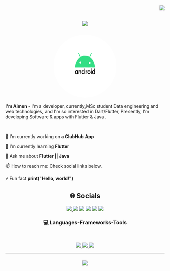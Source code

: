 <img align="right" src="https://visitor-badge.laobi.icu/badge?page_id=salesp07.salesp07" />

<h1 align="center">
    <img src="https://readme-typing-svg.herokuapp.com/?font=Righteous&size=35&center=true&vCenter=true&width=500&height=70&duration=4000&lines=Hi+There!+👋;+I'm+Aimen+Haddad!;" />
</h1>
<p align="center">
    
  <img src="https://github.com/aimenhaddad/aimenhaddad/blob/main/pictuer/android.gif" width="200" height="200" alt="Your Name" style="border-radius: 50%;">
</p>

**I'm Aimen** - I'm a  developer, currently,MSc student Data engineering and web technologies, and I'm so interested in Dart/Flutter, Presently, I'm developing Software & apps with Flutter & Java .


<br/>

<div align="left">
 
 🔭 I’m currently working on **a ClubHub App**
 
 🌱 I’m currently learning **Flutter**

 💬 Ask me about **Flutter || Java**
 
 📫 How to reach me: Check social links below.
 
 ⚡ Fun fact **print("Hello, world!")**
 
 </div>
 <h2 align="center">🌐 Socials</h2>

<div align="center"> 
 <div> 
  <a href="https://www.behance.net/aimenhaddad" target="_blank"><img src="https://img.shields.io/badge/Behance-053eff?style=for-the-badge&logo=behance&logoColor=white" target="_blank"</a>
  <a href="https://instagram.com/aimenhaddad_" target="_blank"><img src="https://img.shields.io/badge/-Instagram-962FBF?style=for-the-badge&logo=instagram&logoColor=white" target="_blank"></a>
   <a href="https://twitter.com/haddad_aimen" target="_blank">
    <img src="https://img.shields.io/badge/Twitter-%23333?style=for-the-badge&logo=x&logoColor=white" target="_blank"></a>
 	<a href="https://fb.com/aimenhaddad19" target="_blank">
    <img src="https://img.shields.io/badge/Facebook-4267B2?style=for-the-badge&logo=facebook&logoColor=white" target="_blank"></a>
  <a href = "mailto:aymen.had2001@gmail.com">
    <img src="https://img.shields.io/badge/-Gmail-BB001B?style=for-the-badge&logo=gmail&logoColor=white" target="_blank"></a>
  <a href="https://linkedin.com/in/aimenhaddad" target="_blank">
    <img src="https://img.shields.io/badge/-LinkedIn-%230077B5?style=for-the-badge&logo=linkedin&logoColor=white" target="_blank"></a> 
  
</div>
</div>

 
 
<h3 align="center"> 💻  Languages-Frameworks-Tools </h3>
<br/>
<p align="center">
  <a href="https://skillicons.dev">
    <img src="https://skillicons.dev/icons?i=androidstudio,java,flutter,dart,css,html,bootstrap,js,php,mysql,py,r,qt,c,cpp" />
    <img src="https://skillicons.dev/icons?i=git,docker,postman,github" />
    <img src="https://skillicons.dev/icons?i=xd,figma,ps,ai" />
  </a>
</p>

<hr/>

<h3 align="center">
    <img src="https://readme-typing-svg.herokuapp.com/?font=Righteous&size=25&center=true&vCenter=true&width=500&height=70&duration=4000&lines=Thanks+for+visiting!+✌️;+Shoot+me+a+message+on+Linkedin!;I'm+always+down+to+collab+:)">
</h3>

<br/>
